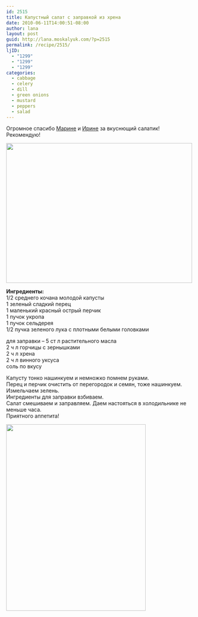 ```yaml
---
id: 2515
title: Капустный салат с заправкой из хрена
date: 2010-06-11T14:00:51-08:00
author: lana
layout: post
guid: http://lana.moskalyuk.com/?p=2515
permalink: /recipe/2515/
ljID:
  - "1299"
  - "1299"
  - "1299"
categories:
  - cabbage
  - celery
  - dill
  - green onions
  - mustard
  - peppers
  - salad
---
```

Огромное спасибо [Марине](http://mimi-shka.livejournal.com/105186.html?page=2#comments) и [Ирине](http://irrez.livejournal.com/4886.html#cutid1) за вкуснющий салатик! Рекомендую!

<img loading="lazy" class="alignnone" title="cabbage salad" src="http://farm5.static.flickr.com/4060/4691167099_3a3222e1a6.jpg" alt="" width="500" height="375" /> 

**Ингредиенты:**  
1/2 среднего кочана молодой капусты  
1 зеленый сладкий перец  
1 маленький красный острый перчик  
1 пучок укропа  
1 пучок сельдерея  
1/2 пучка зеленого лука с плотными белыми головками

для заправки &#8211; 5 ст л растительного масла  
2 ч л горчицы с зернышками  
2 ч л хрена  
2 ч л винного уксуса  
соль по вкусу

Капусту тонко нашинкуем и немножко помнем руками.  
Перец и перчик очистить от перегородок и семян, тоже нашинкуем.  
Измельчаем зелень.  
Ингредиенты для заправки взбиваем.  
Салат смешиваем и заправляем. Даем настояться в холодильнике не меньше часа.  
Приятного аппетита!

<img loading="lazy" class="alignnone" title="cabbage salad" src="http://farm5.static.flickr.com/4061/4691797608_3ef11e986b.jpg" alt="" width="375" height="500" />